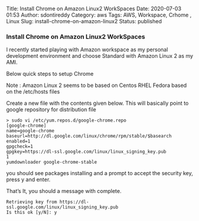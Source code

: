 Title: Install Chrome on Amazon Linux2 WorkSpaces
Date: 2020-07-03 01:53
Author: sdontireddy
Category: aws
Tags: AWS, Workspace, Crhome , Linux
Slug: install-chrome-on-amazon-linux2
Status: published


### Install Chrome on Amazon Linux2 WorkSpaces
I recently started playing with Amazon workspace as my personal development environment and choose Standard with Amazon Linux 2 as my AMI.

Below quick steps to setup Chrome

Note : Amazon Linux 2 seems to be based on Centos RHEL Fedora based on the /etc/hosts files

Create a new file with the contents given below. This will basically point to google repository for distribution file

```
> sudo vi /etc/yum.repos.d/google-chrome.repo
[google-chrome]
name=google-chrome
baseurl=http://dl.google.com/linux/chrome/rpm/stable/$basearch
enabled=1
gpgcheck=1
gpgkey=https://dl-ssl.google.com/linux/linux_signing_key.pub
1
yumdownloader google-chrome-stable
```

you should see packages installing and a prompt to accept the security key, press y and enter.

That’s It, you should a message with complete.

```
Retrieving key from https://dl-ssl.google.com/linux/linux_signing_key.pub
Is this ok [y/N]: y
```